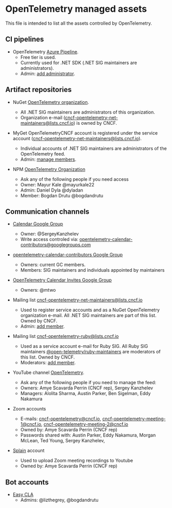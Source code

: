 # OpenTelemetry managed assets

This file is intended to list all the assets controlled by OpenTelemetry.

## CI pipelines

- OpenTelemetry [Azure Pipeline](https://dev.azure.com/opentelemetry/).
    - Free tier is used.
    - Currently used for .NET SDK (.NET SIG maintainers are administrators).
    - Admin: [add administrator](https://dev.azure.com/opentelemetry/pipelines/_settings/).

## Artifact repositories

- NuGet [OpenTelemetry organization](https://www.nuget.org/organization/OpenTelemetry).
    - All .NET SIG maintainers are administrators of this organization.
    - Organization e-mail (cncf-opentelemetry-net-maintainers@lists.cncf.io) is owned by CNCF.

- MyGet OpenTelemetryCNCF account is registered under the service account (cncf-opentelemetry-net-maintainers@lists.cncf.io).
    - Individual accounts of .NET SIG maintainers are administrators of the OpenTelemetry feed.
    - Admin: [manage members](https://www.myget.org/feed/Security/opentelemetry).

- NPM [OpenTelemetry Organization](https://www.npmjs.com/settings/opentelemetry/packages)
    - Ask any of the following people if you need access
    - Owner: Mayur Kale @mayurkale22
    - Admin: Daniel Dyla @dyladan
    - Member: Bogdan Drutu @bogdandrutu

## Communication channels

- [Calendar Google Group](https://groups.google.com/forum/#!forum/opentelemetry-calendar)
    - Owner: @SergeyKanzhelev
    - Write access controled via: opentelemetry-calendar-contributors@googlegroups.com

- [opentelemetry-calendar-contributors Google Group](https://groups.google.com/g/opentelemetry-calendar-contributors)
    - Owners: current GC members.
    - Members: SIG maintainers and individuals appointed by maintainers

- [OpenTelemetry Calendar Invites Google Group](https://groups.google.com/g/opentelemetry-calendar)
    - Owners: @mtwo

- Mailing list cncf-opentelemetry-net-maintainers@lists.cncf.io
    - Used to register service accounts and as a NuGet OpenTelemetry organization e-mail. All .NET SIG maintainers are part of this list. Owned by CNCF.
    - Admin: [add member](https://lists.cncf.io/g/cncf-opentelemetry-net-maintainers/).

- Mailing list cncf-opentelemetry-ruby@lists.cncf.io
    - Used as a service account e-mail for Ruby SIG. All Ruby SIG maintainers [@open-telemetry/ruby-maintainers](https://github.com/orgs/open-telemetry/teams/ruby-maintainers) are moderators of this list. Owned by CNCF.
    - Moderators: [add member](https://lists.cncf.io/g/cncf-opentelemetry-ruby/members).

- YouTube channel [OpenTelemetry](https://www.youtube.com/channel/UCHZDBZTIfdy94xMjMKz-_MA/videos).
    - Ask any of the following people if you need to manage the feed:
    - Owners: Amye Scavarda Perrin (CNCF rep), Sergey Kanzhelev
    - Managers: Alolita Sharma, Austin Parker, Ben Sigelman, Eddy Nakamura

- Zoom accounts
    - E-mails: cncf-opentelemetry@cncf.io, cncf-opentelemetry-meeting-1@cncf.io, cncf-opentelemetry-meeting-2@cncf.io
    - Owned by: Amye Scavarda Perrin (CNCF rep)
    - Passwords shared with: Austin Parker, Eddy Nakamura, Morgan McLean, Ted Young, Sergey Kanzhelev,

- [Splain](https://splain.io/) account
    - Used to upload Zoom meeting recordings to Youtube
    - Owned by: Amye Scavarda Perrin (CNCF rep)

## Bot accounts

- [Easy CLA](https://project.lfcla.com/#/project/a0941000002wBz4AAE/cla)
    - Admins: @lizthegrey, @bogdandrutu
